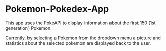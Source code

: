 # Pokemon-Pokedex-App
This app uses the PokéAPI to display information about the first 150 (1st generation) Pokemon.

Currently, by selecting a Pokemon from the dropdown menu a picture and statistics about the selected pokemon are displayed back to the user.
